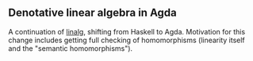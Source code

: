 ## Denotative linear algebra in Agda

A continuation of [linalg](https://github.com/conal/linalg), shifting from Haskell to Agda.
Motivation for this change includes getting full checking of homomorphisms (linearity itself and the "semantic homomorphisms").
